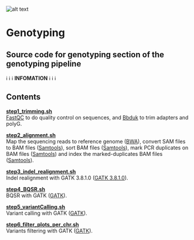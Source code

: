 ![alt text](https://secureservercdn.net/198.71.233.106/h9j.d46.myftpupload.com/wp-content/uploads/2019/09/palmerlab-logo.png)
# Genotyping
## Source code for genotyping section of the genotyping pipeline
:information_source: :information_source: :information_source:  **INFOMATION** :information_source: :information_source: :information_source:  

## Contents

**[step1_trimming.sh](step1_trimming.sh)**  
[FastQC](https://www.bioinformatics.babraham.ac.uk/projects/fastqc/) to do quality control on sequences, and [Bbduk](https://jgi.doe.gov/data-and-tools/software-tools/bbtools/bb-tools-user-guide/bbduk-guide/) to trim adapters and polyG.

**[step2_alignment.sh](step2_alignment.sh)**  
Map the sequencing reads to reference genome ([BWA](http://bio-bwa.sourceforge.net/index.shtml)), convert SAM files to BAM files ([Samtools](http://www.htslib.org/)), sort BAM files ([Samtools](http://www.htslib.org/)), mark PCR duplicates on BAM files ([Samtools](https://broadinstitute.github.io/picard/)) and index the marked-duplicates BAM files ([Samtools](http://www.htslib.org/)).  

**[step3_indel_realignment.sh](step3_indel_realignment.sh)**  
Indel realignment with GATK 3.8.1.0 ([GATK 3.8.1.0](https://github.com/broadinstitute/gatk-docs/blob/master/blog-2012-to-2019/2016-06-21-Changing_workflows_around_calling_SNPs_and_indels.md?id=7847)).  

**[step4_BQSR.sh](step4_BQSR.sh)**  
BQSR with GATK ([GATK](https://gatk.broadinstitute.org/hc/en-us/articles/360035890531-Base-Quality-Score-Recalibration-BQSR-)).  

**[step5_variantCalling.sh](step5_variantCalling.sh)**  
Variant calling with GATK ([GATK](https://gatk.broadinstitute.org/hc/en-us/articles/360035535932-Germline-short-variant-discovery-SNPs-Indels-)).  

**[step6_filter_plots_per_chr.sh](step6_filter_plots_per_chr.sh)**  
Variants filtering with GATK ([GATK](https://gatk.broadinstitute.org/hc/en-us/articles/360035531112--How-to-Filter-variants-either-with-VQSR-or-by-hard-filtering#2)).
